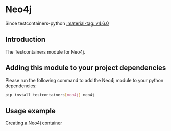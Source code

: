# Neo4j

Since testcontainers-python <a href="https://github.com/testcontainers/testcontainers-python/releases/tag/v4.6.0"><span class="tc-version">:material-tag: v4.6.0</span></a>

## Introduction

The Testcontainers module for Neo4j.

## Adding this module to your project dependencies

Please run the following command to add the Neo4j module to your python dependencies:

```bash
pip install testcontainers[neo4j] neo4j
```

## Usage example

<!--codeinclude-->

[Creating a Neo4j container](../../modules/neo4j/example_basic.py)

<!--/codeinclude-->
